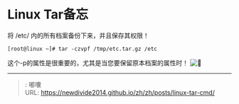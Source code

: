 # Linux Tar备忘


将 /etc/ 内的所有档案备份下来，并且保存其权限！

    [root@linux ~]# tar -czvpf /tmp/etc.tar.gz /etc
    
这个-p的属性是很重要的，尤其是当您要保留原本档案的属性时！
![🐶](/images/posts/DSC_0811.JPG)

---

> : 嘟囔  
> URL: https://newdivide2014.github.io/zh/zh/posts/linux-tar-cmd/  

